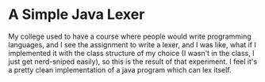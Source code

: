 # A Simple Java Lexer

My college used to have a course where people would write programming 
languages, and I see the assignment to write a lexer, and I was like, 
what if I implemented it with the class structure of my choice (I wasn't
in the class, I just get nerd-sniped easily), so this is the result 
of that experiment. I feel it's a pretty clean implementation of a java
program which can lex itself.
